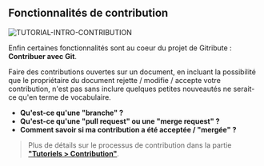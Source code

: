 ## Fonctionnalités de contribution

<div>
  <img
    alt="TUTORIAL-INTRO-CONTRIBUTION"
    src="https://raw.githubusercontent.com/multi-coop/gitribute-documentation-content/main/images/tutorial/commented/tutorial-contribution.png"
    />
</div>

Enfin certaines fonctionnalités sont au coeur du projet de Gitribute : **Contribuer avec Git**.

Faire des contributions ouvertes sur un document, en incluant la possibilité que le propriétaire du document rejette / modifie / accepte votre contribution, n'est pas sans inclure quelques petites nouveautés ne serait-ce qu'en terme de vocabulaire.

- **Qu'est-ce qu'une "branche" ?**
- **Qu'est-ce qu'une "pull request" ou une "merge request" ?**
- **Comment savoir si ma contribution a été acceptée / "mergée" ?**

> Plus de détails sur le processus de contribution dans la partie **["Tutoriels > Contribution"](/tutorial-contribution)**.
